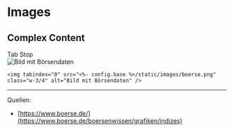 # Images
## Complex Content

<div tabindex="0">Tab Stop</div>

<img tabindex="0" src="<%- config.base %>/static/images/boerse.png" class="w-3/4" alt="Bild mit Börsendaten" />

<br />

```
<img tabindex="0" src="<%- config.base %>/static/images/boerse.png" class="w-3/4" alt="Bild mit Börsendaten" />
```

---

Quellen:
- [https://www.boerse.de/](https://www.boerse.de/boersenwissen/grafiken/indizes)
